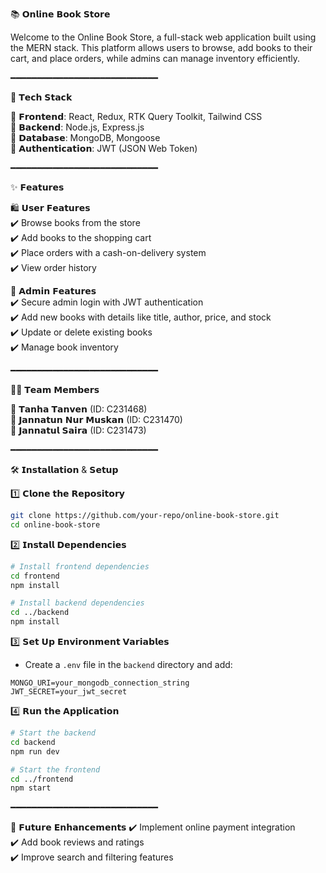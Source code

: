 📚 𝗢𝗻𝗹𝗶𝗻𝗲 𝗕𝗼𝗼𝗸 𝗦𝘁𝗼𝗿𝗲

Welcome to the Online Book Store, a full-stack web application built using the MERN stack. This platform allows users to browse, add books to their cart, and place orders, while admins can manage inventory efficiently.

━━━━━━━━━━━━━━━━━━━━━━━━━━━━

🚀 𝗧𝗲𝗰𝗵 𝗦𝘁𝗮𝗰𝗸

🔹 𝗙𝗿𝗼𝗻𝘁𝗲𝗻𝗱: React, Redux, RTK Query Toolkit, Tailwind CSS  
🔹 𝗕𝗮𝗰𝗸𝗲𝗻𝗱: Node.js, Express.js  
🔹 𝗗𝗮𝘁𝗮𝗯𝗮𝘀𝗲: MongoDB, Mongoose  
🔹 𝗔𝘂𝘁𝗵𝗲𝗻𝘁𝗶𝗰𝗮𝘁𝗶𝗼𝗻: JWT (JSON Web Token)

━━━━━━━━━━━━━━━━━━━━━━━━━━━━

✨ 𝗙𝗲𝗮𝘁𝘂𝗿𝗲𝘀

🛍️ 𝗨𝘀𝗲𝗿 𝗙𝗲𝗮𝘁𝘂𝗿𝗲𝘀  
✔️ Browse books from the store  
✔️ Add books to the shopping cart  
✔️ Place orders with a cash-on-delivery system  
✔️ View order history  

🔑 𝗔𝗱𝗺𝗶𝗻 𝗙𝗲𝗮𝘁𝘂𝗿𝗲𝘀  
✔️ Secure admin login with JWT authentication  
✔️ Add new books with details like title, author, price, and stock  
✔️ Update or delete existing books  
✔️ Manage book inventory  

━━━━━━━━━━━━━━━━━━━━━━━━━━━━

👨‍💻 𝗧𝗲𝗮𝗺 𝗠𝗲𝗺𝗯𝗲𝗿𝘀

🔹 𝗧𝗮𝗻𝗵𝗮 𝗧𝗮𝗻𝘃𝗲𝗻 (ID: C231468)  
🔹 𝗝𝗮𝗻𝗻𝗮𝘁𝘂𝗻 𝗡𝘂𝗿 𝗠𝘂𝘀𝗸𝗮𝗻 (ID: C231470)  
🔹 𝗝𝗮𝗻𝗻𝗮𝘁𝘂𝗹 𝗦𝗮𝗶𝗿𝗮 (ID: C231473)  

━━━━━━━━━━━━━━━━━━━━━━━━━━━━

🛠️ 𝗜𝗻𝘀𝘁𝗮𝗹𝗹𝗮𝘁𝗶𝗼𝗻 & 𝗦𝗲𝘁𝘂𝗽

1️⃣ 𝗖𝗹𝗼𝗻𝗲 𝘁𝗵𝗲 𝗥𝗲𝗽𝗼𝘀𝗶𝘁𝗼𝗿𝘆  
   ```bash
   git clone https://github.com/your-repo/online-book-store.git
   cd online-book-store
   ```

2️⃣ 𝗜𝗻𝘀𝘁𝗮𝗹𝗹 𝗗𝗲𝗽𝗲𝗻𝗱𝗲𝗻𝗰𝗶𝗲𝘀  
   ```bash
   # Install frontend dependencies
   cd frontend
   npm install
   
   # Install backend dependencies
   cd ../backend
   npm install
   ```

3️⃣ 𝗦𝗲𝘁 𝗨𝗽 𝗘𝗻𝘃𝗶𝗿𝗼𝗻𝗺𝗲𝗻𝘁 𝗩𝗮𝗿𝗶𝗮𝗯𝗹𝗲𝘀  
   - Create a `.env` file in the `backend` directory and add:  
   ```
   MONGO_URI=your_mongodb_connection_string
   JWT_SECRET=your_jwt_secret
   ```

4️⃣ 𝗥𝘂𝗻 𝘁𝗵𝗲 𝗔𝗽𝗽𝗹𝗶𝗰𝗮𝘁𝗶𝗼𝗻  
   ```bash
   # Start the backend
   cd backend
   npm run dev
   
   # Start the frontend
   cd ../frontend
   npm start
   ```

━━━━━━━━━━━━━━━━━━━━━━━━━━━━

🚀 𝗙𝘂𝘁𝘂𝗿𝗲 𝗘𝗻𝗵𝗮𝗻𝗰𝗲𝗺𝗲𝗻𝘁𝘀
✔️ Implement online payment integration  
✔️ Add book reviews and ratings  
✔️ Improve search and filtering features  


